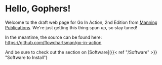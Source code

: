 # Hello, Gophers!

Welcome to the draft web page for Go In Action, 2nd Edition from [Manning Publications](https://www.manning.com/). We're just getting this thing spun up, so stay tuned!

In the meantime, the source can be found here: https://github.com/flowchartsman/go-in-action

And be sure to check out the section on [Software]({{< ref "/Software" >}} "Software to Install")
